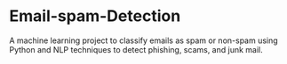 # Email-spam-Detection
A machine learning project to classify emails as spam or non-spam using Python and NLP techniques to detect phishing, scams, and junk mail.

